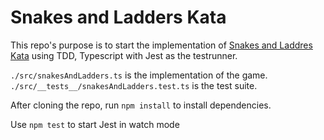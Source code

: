 # Snakes and Ladders Kata

This repo's purpose is to start the implementation of [Snakes and Laddres Kata](http://agilekatas.co.uk/katas/SnakesAndLadders-Kata) using TDD, Typescript with Jest as the testrunner.

`./src/snakesAndLadders.ts` is the implementation of the game.
`./src/__tests__/snakesAndLadders.test.ts` is the test suite.

After cloning the repo, run `npm install` to install dependencies.

Use `npm test` to start Jest in watch mode
